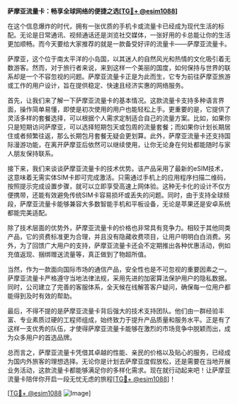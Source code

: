 **萨摩亚流量卡：畅享全球网络的便捷之选[[TG💪+ @esim1088](https://t.me/s/esim1088)]**

在这个信息爆炸的时代，拥有一张优质的手机卡或流量卡已经成为现代生活的标配。无论是日常通讯、视频通话还是浏览社交媒体，一张好用的卡总能让你的生活更加顺畅。而今天要给大家推荐的就是一款备受好评的流量卡——萨摩亚流量卡。

萨摩亚，这个位于南太平洋的小岛国，以其迷人的自然风光和热情的文化吸引着无数游客。然而，对于旅行者来说，来到这样一个美丽的国度，如何保持与世界的联系却是一个不容忽视的问题。萨摩亚流量卡正是为此而生，它专为前往萨摩亚旅游或工作的用户设计，旨在提供稳定、快速且经济实惠的网络服务。

首先，让我们来了解一下萨摩亚流量卡的基本情况。这款流量卡支持多种语言界面，操作简单易懂，即使是初次使用的用户也能轻松上手。更重要的是，它提供了灵活多样的套餐选择，可以根据个人需求定制适合自己的流量方案。比如，如果你只是短期访问萨摩亚，可以选择短期包天或包周的流量套餐；而如果你计划长期居住或者频繁往返，那么长期包月套餐无疑会更划算。此外，萨摩亚流量卡还支持国际漫游功能，在离开萨摩亚后依然可以继续使用，让你无论身在何处都能随时与家人朋友保持联系。

接下来，我们来谈谈萨摩亚流量卡的技术优势。该产品采用了最新的eSIM技术，这意味着无需实体SIM卡即可完成激活。只需通过手机上的应用程序扫描二维码，按照提示完成设置步骤，就可以立即享受高速上网体验。这种无卡化的设计不仅方便携带，还能有效避免传统SIM卡容易损坏或丢失的问题。同时，由于支持全球频段，萨摩亚流量卡能够兼容大多数智能手机和平板设备，无论是苹果还是安卓系统都能完美适配。

除了技术层面的优势外，萨摩亚流量卡的价格也非常具有竞争力。相较于其他同类产品，它的资费标准更为合理，并且没有隐藏收费项目，让用户明明白白消费。另外，为了回馈广大用户的支持，萨摩亚流量卡还会不定期推出各种优惠活动，例如充值返现、捆绑赠送流量等，真正做到了物超所值。

当然，作为一款面向国际市场的通信产品，安全性也是不可忽视的重要因素之一。萨摩亚流量卡严格遵守当地法律法规，采用先进的加密算法保护用户的隐私数据。同时，公司建立了完善的客服体系，全天候在线解答客户疑问，确保每一位用户都能得到及时有效的帮助。

最后，不得不提的是萨摩亚流量卡背后强大的技术支持团队。他们由一群经验丰富、专业素质过硬的工程师组成，始终致力于提升产品质量和服务水平。正是有了这样一支优秀的队伍，才使得萨摩亚流量卡能够在激烈的市场竞争中脱颖而出，成为众多用户的首选品牌。

总而言之，萨摩亚流量卡凭借其卓越的性能、亲民的价格以及贴心的服务，已经成为国内外旅客的理想选择。无论你是计划去萨摩亚度假放松，还是需要在当地开展业务活动，这款流量卡都能够满足你的多样化需求。现在就行动起来吧！让萨摩亚流量卡陪伴你开启一段无忧无虑的旅程[[TG💪+ @esim1088](https://t.me/s/esim1088)]！

[[TG💪+ @esim1088](https://t.me/s/esim1088) ![Image](https://i.postimg.cc/4NQfJmqS/Snipaste-2025-05-13-00-14-12.png)]